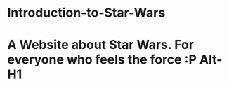 # Introduction-to-Star-Wars
A Website about Star Wars. For everyone who feels the force :P
Alt-H1
======
